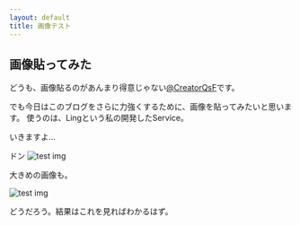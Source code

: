 ```yaml
---
layout: default
title: 画像テスト
---
```


## 画像貼ってみた

どうも、画像貼るのがあんまり得意じゃない[@CreatorQsF](http://f.9en.co/?move=mainSns)です。

でも今日はこのブログをさらに力強くするために、画像を貼ってみたいと思います。
使うのは、Lingという私の開発したService。

いきますよ…

ドン
![test img](http://9en.co/iICDEFGHI)

大きめの画像も。

![test img](http://9en.co/jICDEFGHI)

どうだろう。結果はこれを見ればわかるはず。